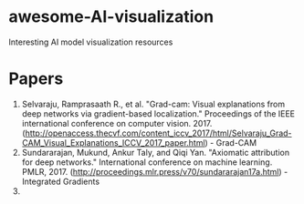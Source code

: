 # awesome-AI-visualization
Interesting AI model visualization resources

# Papers
1. Selvaraju, Ramprasaath R., et al. "Grad-cam: Visual explanations from deep networks via gradient-based localization." Proceedings of the IEEE international conference on computer vision. 2017. (http://openaccess.thecvf.com/content_iccv_2017/html/Selvaraju_Grad-CAM_Visual_Explanations_ICCV_2017_paper.html) - Grad-CAM
2. Sundararajan, Mukund, Ankur Taly, and Qiqi Yan. "Axiomatic attribution for deep networks." International conference on machine learning. PMLR, 2017. (http://proceedings.mlr.press/v70/sundararajan17a.html) - Integrated Gradients
3. 
